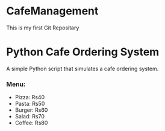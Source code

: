 # CafeManagement
This is my first Git Repositary
# Python Cafe Ordering System
A simple Python script that simulates a cafe ordering system.
### Menu:
- Pizza: Rs40
- Pasta: Rs50
- Burger: Rs60
- Salad: Rs70
- Coffee: Rs80
